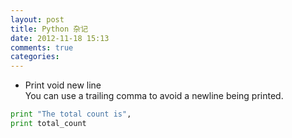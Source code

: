 ```yaml
---
layout: post
title: Python 杂记 
date: 2012-11-18 15:13
comments: true
categories: 
---
```


* Print void new line  
You can use a trailing comma to avoid a newline being printed.
```python
print "The total count is",
print total_count
```

